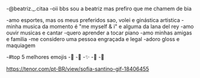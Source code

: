 -@beatriz._.citaa
-oii bbs sou a beatriz mas prefiro que me chamem de bia

-amo esportes, mas os meus preferidos sao, volei e ginástica artistica
-minha musica da momento é "me myself & i" e alguma da lana del rey
-amo ouvir musicas e cantar
-quero aprender a tocar piano
-amo minhas amigas e familia
-me considero uma pessoa engraçada e legal
-adoro gloss e maquiagem

-#top 5 melhores emojis
-👄
-🎀
-✨
-👒
-💟



https://tenor.com/pt-BR/view/sofia-santino-gif-18406455


<!--
**Beacita/Beacita** is a ✨ _special_ ✨ repository because its `README.md` (this file) appears on your GitHub profile.

Here are some ideas to get you started:

- 🔭 I’m currently working on ...
- 🌱 I’m currently learning ...
- 👯 I’m looking to collaborate on ...
- 🤔 I’m looking for help with ...
- 💬 Ask me about ...
- 📫 How to reach me: ...
- 😄 Pronouns: ...
- ⚡ Fun fact: ...
-->
